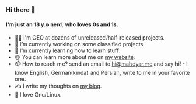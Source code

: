 ### Hi there 👋

#### I'm just an 18 y.o nerd, who loves 0s and 1s.
- 🧍‍♂️ I'm CEO at dozens of unreleased/half-released projects.
- 🔭 I’m currently working on some classified projects.
- 🌱 I’m currently learning how to learn stuff.
- 🙃 You can learn more about me on [my website](mahdyar.me).
- 📫 How to reach me? send an email to [hi@mahdyar.me](mailto:hi@mahdyar.me) and say hi! - I know English, German(kinda) and Persian, write to me in your favorite one.
- ✍️ I write my thoughts on [my blog](https://blog.mahdyar.me).
- 🐧 I love Gnu/Linux.
